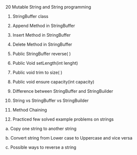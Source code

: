 20 Mutable String and String programming

1. StringBuffer class

2. Append Method in StringBuffer

3. Insert Method in StringBuffer

4. Delete Method in StringBuffer

5. Public StringBuffer reverse( )

6. Public Void setLength(int lenght)

7. Public void trim to size( )

8. Public void ensure capacity(int capacity)

9. Difference between StringBuffer and StringBuilder

10. String vs StringBuffer vs StringBuilder

11. Method Chaining

12. Practiced few solved example problems on strings

a. Copy one string to another string

b. Convert string from Lower case to Uppercase and vice versa

c. Possible ways to reverse a string
